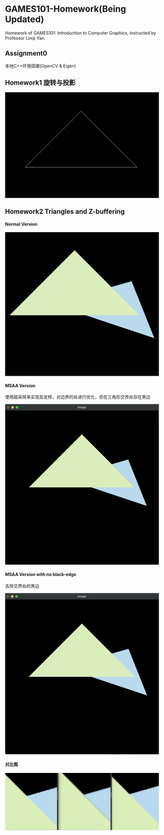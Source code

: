 # GAMES101-Homework(Being Updated)

Homework of GAMES101: Introduction to Computer Graphics, instructed by Professor Linqi Yan. 

## Assignment0

本地C++环境搭建(OpenCV & Eigen)

## Homework1 旋转与投影

![截屏2022-09-03 01.36.20](/imgs/%E6%88%AA%E5%B1%8F2022-09-03%2001.36.20.png)

## Homework2 Triangles and Z-buffering

#### Normal Version

 ![截屏2022-09-02 22.00.23](/imgs/%E6%88%AA%E5%B1%8F2022-09-02%2022.00.23.png)

#### MSAA Version

使用超采样来实现反走样，对边界的处进行优化，但在三角形交界处存在黑边

![截屏2022-09-03 00.17.19](/imgs/%E6%88%AA%E5%B1%8F2022-09-03%2000.17.19.png)

#### MSAA Version with no black-edge

去除交界处的黑边

![截屏2022-09-03 00.56.50](/imgs/%E6%88%AA%E5%B1%8F2022-09-03%2000.56.50.png)

#### 对比图

![截屏2022-09-03 01.55.25](/imgs/%E6%88%AA%E5%B1%8F2022-09-03%2001.55.25.png)